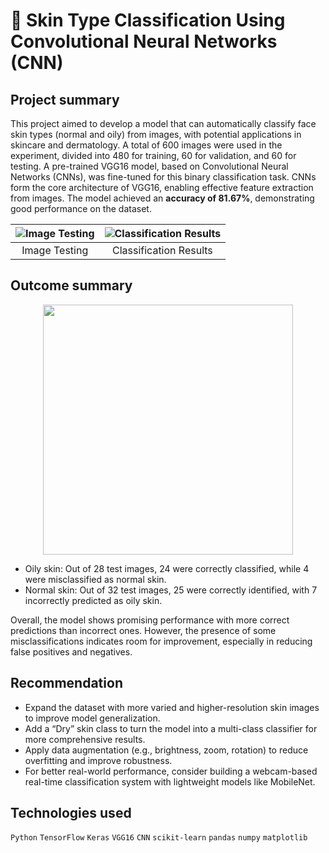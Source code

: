 # 💫 Skin Type Classification Using Convolutional Neural Networks (CNN)

## Project summary
This project aimed to develop a model that can automatically classify face skin types (normal and oily) from images, with potential applications in skincare and dermatology.
A total of 600 images were used in the experiment, divided into 480 for training, 60 for validation, and 60 for testing.
A pre-trained VGG16 model, based on Convolutional Neural Networks (CNNs), was fine-tuned for this binary classification task. 
CNNs form the core architecture of VGG16, enabling effective feature extraction from images.
The model achieved an **accuracy of 81.67%**, demonstrating good performance on the dataset.

| ![Image Testing](https://github.com/user-attachments/assets/2d5b492d-26c6-46dc-9ffd-e971893d4890) | ![Classification Results](https://github.com/user-attachments/assets/ae7a54d0-75b7-422e-ba46-8fd04b258ff6) |
|:--:|:--:|
| Image Testing | Classification Results |

## Outcome summary
<p align="center">
  <img src="https://github.com/user-attachments/assets/258b1208-0d82-4947-917d-c854c5addcab" width="400"/>
</p>

- Oily skin: Out of 28 test images, 24 were correctly classified, while 4 were misclassified as normal skin.
- Normal skin: Out of 32 test images, 25 were correctly identified, with 7 incorrectly predicted as oily skin.

Overall, the model shows promising performance with more correct predictions than incorrect ones.
However, the presence of some misclassifications indicates room for improvement, especially in reducing false positives and negatives.

## Recommendation
- Expand the dataset with more varied and higher-resolution skin images to improve model generalization.
- Add a “Dry” skin class to turn the model into a multi-class classifier for more comprehensive results.
- Apply data augmentation (e.g., brightness, zoom, rotation) to reduce overfitting and improve robustness.
- For better real-world performance, consider building a webcam-based real-time classification system with lightweight models like MobileNet.
  
## Technologies used
`Python` `TensorFlow` `Keras` `VGG16` `CNN` 
`scikit-learn` `pandas` `numpy` `matplotlib`

